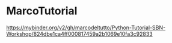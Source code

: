 # MarcoTutorial
https://mybinder.org/v2/gh/marcodeltutto/Python-Tutorial-SBN-Workshop/824dbe1ca4ff000817459a2b1069e10fa3c92833
